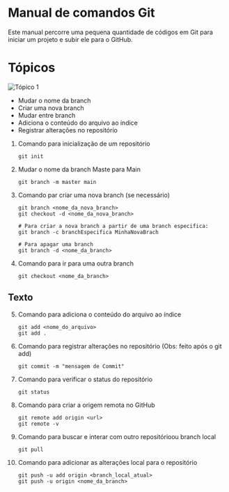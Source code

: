 # Manual de comandos Git

Este manual percorre uma pequena quantidade de códigos em Git para iniciar um projeto e subir ele para o GitHub.

# Tópicos
![Tópico 1](#texto)
+ Mudar o nome da branch
+ Criar uma nova branch
+ Mudar entre branch
+ Adiciona o conteúdo do arquivo ao índice
+ Registrar alterações no repositório

1. Comando para inicialização de um repositório
    
    ```
    git init
    ```
    
2. Mudar o nome da branch Maste para Main
    
    ```
    git branch -m master main
    ```
    
3. Comando par criar uma nova branch (se necessário)
    
    ```
    git branch <nome_da_nova_branch>
    git checkout -d <nome_da_nova_branch>
    
    # Para criar a nova branch a partir de uma branch especifica:
    git branch -c branchEspecifica MinhaNovaBrach
    
    # Para apagar uma branch
    git branch -d <nome_da_branch>
    ```
    
4. Comando para ir para uma outra branch 
    
    ```
    git checkout <nome_da_branch>
    ```

## Texto
5. Comando para adiciona o conteúdo do arquivo ao índice
    
    ```
    git add <nome_do_arquivo>
    git add .
    ```
    
6. Comando para registrar alterações no repositório (Obs: feito após o git add)
    
    ```
    git commit -m "mensagem de Commit"
    ```
    
7. Comando para verificar o status do repositório
    
    ```
    git status
    ```
    
8. Comando para criar a origem remota no GitHub
    
    ```
    git remote add origin <url>
    git remote -v
    ```
    
9. Comando para buscar e interar com  outro repositórioou branch local
    
    ```
    git pull
    ```
    
10. Comando para adicionar as alterações local para o repositório
    
    ```
    git push -u add origin <branch_local_atual>
    git push -u origin <nome_da_branch>
    ```
